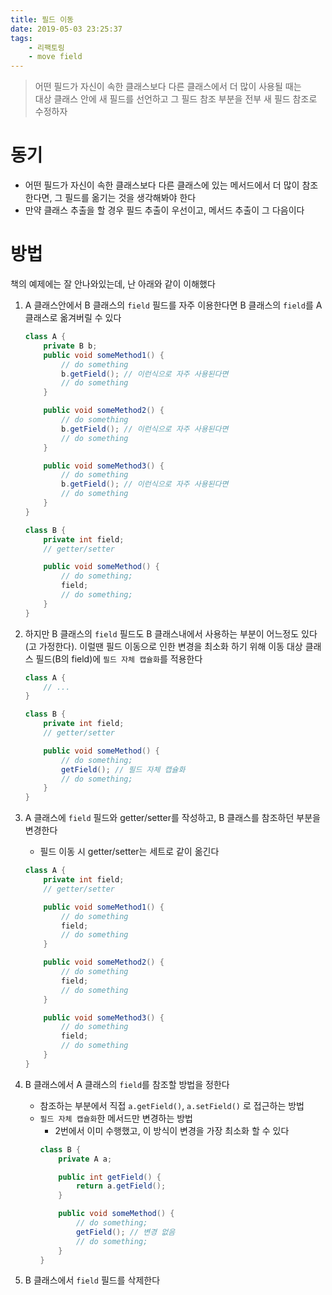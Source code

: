 ```yaml
---
title: 필드 이동
date: 2019-05-03 23:25:37
tags:
    - 리팩토링
    - move field
---
```


> 어떤 필드가 자신이 속한 클래스보다 다른 클래스에서 더 많이 사용될 때는  
> 대상 클래스 안에 새 필드를 선언하고 그 필드 참조 부분을 전부 새 필드 참조로 수정하자  

# 동기
- 어떤 필드가 자신이 속한 클래스보다 다른 클래스에 있는 메서드에서 더 많이 참조한다면, 그 필드를 옮기는 것을 생각해봐야 한다
- 만약 클래스 추출을 할 경우 필드 추출이 우선이고, 메서드 추출이 그 다음이다

# 방법
책의 예제에는 잘 안나와있는데, 난 아래와 같이 이해했다  

1. A 클래스안에서 B 클래스의 `field` 필드를 자주 이용한다면 B 클래스의 `field`를 A 클래스로 옮겨버릴 수 있다  
    ```java
    class A {
        private B b;
        public void someMethod1() {
            // do something
            b.getField(); // 이런식으로 자주 사용된다면
            // do something
        }

        public void someMethod2() {
            // do something
            b.getField(); // 이런식으로 자주 사용된다면
            // do something
        }

        public void someMethod3() {
            // do something
            b.getField(); // 이런식으로 자주 사용된다면
            // do something
        }
    }

    class B {
        private int field;
        // getter/setter

        public void someMethod() {
            // do something;
            field;
            // do something;
        }
    }
    ```

2. 하지만 B 클래스의 `field` 필드도 B 클래스내에서 사용하는 부분이 어느정도 있다(고 가정한다). 이럴땐 필드 이동으로 인한 변경을 최소화 하기 위해 이동 대상 클래스 필드(B의 field)에 `필드 자체 캡슐화`를 적용한다
    ```java
    class A {
        // ...
    }

    class B { 
        private int field;
        // getter/setter

        public void someMethod() {
            // do something;
            getField(); // 필드 자체 캡슐화
            // do something;
        }
    }
    ```

3. A 클래스에 `field` 필드와 getter/setter를 작성하고, B 클래스를 참조하던 부분을 변경한다
    - 필드 이동 시 getter/setter는 세트로 같이 옮긴다
    ```java
    class A {
        private int field;
        // getter/setter

        public void someMethod1() {
            // do something
            field;
            // do something
        }

        public void someMethod2() {
            // do something
            field;
            // do something
        }

        public void someMethod3() {
            // do something
            field;
            // do something
        }
    }
    ```

4. B 클래스에서 A 클래스의 `field`를 참조할 방법을 정한다
    - 참조하는 부분에서 직접 `a.getField()`, `a.setField()` 로 접근하는 방법
    - `필드 자체 캡슐화`한 메서드만 변경하는 방법
        - 2번에서 이미 수행했고, 이 방식이 변경을 가장 최소화 할 수 있다
        ```java
        class B {
            private A a;

            public int getField() {
                return a.getField();
            }

            public void someMethod() {
                // do something;
                getField(); // 변경 없음
                // do something;
            }
        }
        ```

5. B 클래스에서 `field` 필드를 삭제한다

<!-- more -->